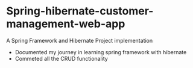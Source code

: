 # Spring-hibernate-customer-management-web-app
 A Spring Framework and Hibernate Project implementation
- Documented my journey in learning spring framework with hibernate
- Commeted all the CRUD functionality